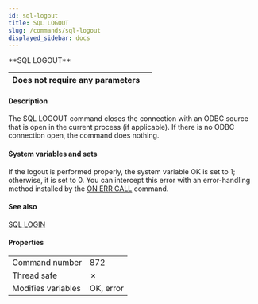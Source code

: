 ```yaml
---
id: sql-logout
title: SQL LOGOUT
slug: /commands/sql-logout
displayed_sidebar: docs
---
```


<!--REF #_command_.SQL LOGOUT.Syntax-->**SQL LOGOUT**<!-- END REF-->
<!--REF #_command_.SQL LOGOUT.Params-->
| Does not require any parameters |  |
| --- | --- |

<!-- END REF-->

#### Description 

<!--REF #_command_.SQL LOGOUT.Summary-->The SQL LOGOUT command closes the connection with an ODBC source that is open in the current process (if applicable).<!-- END REF--> If there is no ODBC connection open, the command does nothing. 

#### System variables and sets 

If the logout is performed properly, the system variable OK is set to 1; otherwise, it is set to 0\. You can intercept this error with an error-handling method installed by the [ON ERR CALL](on-err-call.md) command.

#### See also 

[SQL LOGIN](sql-login.md)  

#### Properties

|  |  |
| --- | --- |
| Command number | 872 |
| Thread safe | &cross; |
| Modifies variables | OK, error |


